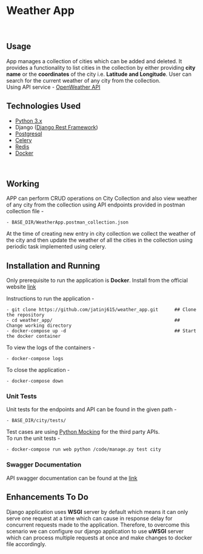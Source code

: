 # Weather App
<br>

## Usage
App manages a collection of cities which can be added and deleted. It provides a functionality to list cities in the collection by either providing <b>city name</b> or the <b>coordinates</b> of the city i.e. <b>Latitude and Longitude</b>. User can search for the current weather of any city from the collection.<br>
Using API service - <a href="https://openweathermap.org/current">OpenWeather API</a> 
<br>

## Technologies Used
- <a href="https://docs.python.org/3/">Python 3.x</a>
- Django (<a href="https://www.django-rest-framework.org/">Django Rest Framework</a>)
- <a href="https://www.postgresql.org/docs/">Postgresql</a>
- <a href="https://docs.celeryproject.org/en/stable/">Celery</a>
- <a href="https://redis.io/documentation">Redis</a>
- <a href="https://docs.docker.com/">Docker</a>
<br>

## Working
APP can perform CRUD operations on City Collection and also view weather of any city from the collection using API endpoints provided in postman collection file - 
```
- BASE_DIR/WeatherApp.postman_collection.json
```
At the time of creating new entry in city collection we collect the weather of the city and then update the weather of all the cities in the collection using periodic task implemented using celery.
<br>

## Installation and Running
Only prerequisite to run the application is <b>Docker</b>. Install from the official website <a href="https://docs.docker.com/compose/install/">link</a><br>

Instructions to run the application - 
```
- git clone https://github.com/jatinj615/weather_app.git      ## Clone the repository
- cd weather_app/                                             ## Change working directory
- docker-compose up -d                                        ## Start the docker container
```
To view the logs of the containers - 
```
- docker-compose logs
```
To close the application - 
```
- docker-compose down
```



### Unit Tests
Unit tests for the endpoints and API can be found in the given path - 
```
- BASE_DIR/city/tests/
```
Test cases are using <a href="https://docs.python.org/3/library/unittest.mock.html"> Python Mocking</a> for the third party APIs.<br>
To run the unit tests - 
```
- docker-compose run web python /code/manage.py test city
```

### Swagger Documentation

API swagger documentation can be found at the <a href="https://app.swaggerhub.com/apis/jatinj6159/weather-app/1.0.0#/">link</a>


## Enhancements To Do
Django application uses <b>WSGI</b> server by default which means it can only serve one request at a time which can cause in response delay for concurrent requests made to the application. Therefore, to overcome this scenario we can configure our django application to use <b>uWSGI</b> server which can process multiple requests at once and make changes to docker file accordingly.<br>



